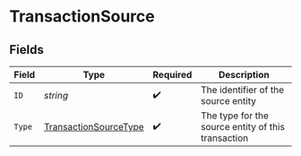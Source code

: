 # TransactionSource


## Fields

| Field                                                                 | Type                                                                  | Required                                                              | Description                                                           |
| --------------------------------------------------------------------- | --------------------------------------------------------------------- | --------------------------------------------------------------------- | --------------------------------------------------------------------- |
| `ID`                                                                  | *string*                                                              | :heavy_check_mark:                                                    | The identifier of the source entity                                   |
| `Type`                                                                | [TransactionSourceType](../../models/shared/transactionsourcetype.md) | :heavy_check_mark:                                                    | The type for the source entity of this transaction                    |